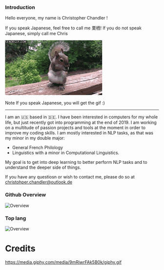 ### Introduction

Hello everyone, my name is Christopher Chandler ! 

If you speak Japanese, feel free to call me 栗栖! If you do not speak Japanese, simply call me Chris 

![gift](giphy.gif)

Note
If you speak Japanese, you will get the gif :) 
___

I am an 🇺🇸  based in 🇩🇪. I have been interested in computers for my whole life, but just recently got into programming at the end of 2019. I am working on a multitude of passion projects and tools at the moment in order to improve my coding skills. I am mostly interested in NLP tasks, as that was my minor in my double major: 
* General French Philology
* Linguistics with a minor in Computational Linguistics. 

My goal is to get into deep learning to better perform NLP tasks and to understand the deeper side of things. 

If you have any questiosn or wish to contact me, please do so at christohper.chandler@outlook.de

### Github Overview
![Overview](https://github-readme-stats.vercel.app/api?username=christopher-chandler&theme=cobalt)

### Top lang
![Overview](https://github-readme-stats.vercel.app/api/top-langs/?username=christopher-chandler&theme=cobalt)


# Credits 

https://media.giphy.com/media/9mRiwrFAk5B0k/giphy.gif
